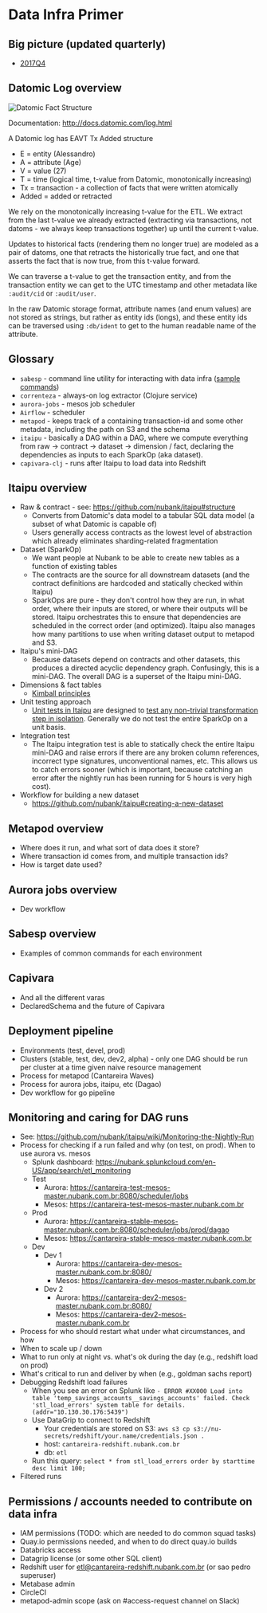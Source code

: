 # Data Infra Primer

## Big picture (updated quarterly)
* [2017Q4](https://docs.google.com/document/d/1Mkl2EhJa6Zo3jAZBX5s_dWoEzMI9cd_yKIoQN9F48DY/edit?ts=5a0db010)

## Datomic Log overview

![Datomic Fact Structure](http://docs.datomic.com/entities-basics.png)

Documentation: http://docs.datomic.com/log.html

A Datomic log has EAVT Tx Added structure
* E = entity (Alessandro)
* A = attribute (Age)
* V = value (27)
* T = time (logical time, t-value from Datomic, monotonically increasing)
* Tx = transaction - a collection of facts that were written atomically
* Added = added or retracted

We rely on the monotonically increasing t-value for the ETL.  We extract from the last t-value we already extracted (extracting via transactions, not datoms - we always keep transactions together) up until the current t-value.

Updates to historical facts (rendering them no longer true) are modeled as a pair of datoms, one that retracts the historically true fact, and one that asserts the fact that is now true, from this t-value forward.

We can traverse a t-value to get the transaction entity, and from the transaction entity we can get to the UTC timestamp and other metadata like `:audit/cid` or `:audit/user`.

In the raw Datomic storage format, attribute names (and enum values) are not stored as strings, but rather as entity ids (longs), and these entity ids can be traversed using `:db/ident` to get to the human readable name of the attribute.

## Glossary
* `sabesp` - command line utility for interacting with data infra ([sample commands](cli_examples.md))
* `correnteza` - always-on log extractor (Clojure service)
* `aurora-jobs` - mesos job scheduler
* `Airflow` - scheduler
* `metapod` - keeps track of a containing transaction-id and some other metadata, including the path on S3 and the schema
* `itaipu` - basically a DAG within a DAG, where we compute everything from raw -> contract -> dataset -> dimension / fact, declaring the dependencies as inputs to each SparkOp (aka dataset).
* `capivara-clj` - runs after Itaipu to load data into Redshift

## Itaipu overview
  * Raw & contract - see: https://github.com/nubank/itaipu#structure
    * Converts from Datomic's data model to a tabular SQL data model (a subset of what Datomic is capable of)
    * Users generally access contracts as the lowest level of abstraction which already eliminates sharding-related fragmentation
  * Dataset (SparkOp)
    * We want people at Nubank to be able to create new tables as a function of existing tables
    * The contracts are the source for all downstream datasets (and the contract definitions are hardcoded and statically checked within Itaipu)
    * SparkOps are pure - they don't control how they are run, in what order, where their inputs are stored, or where their outputs will be stored.  Itaipu orchestrates this to ensure that dependencies are scheduled in the correct order (and optimized).  Itaipu also manages how many partitions to use when writing dataset output to metapod and S3.
  * Itaipu's mini-DAG
    * Because datasets depend on contracts and other datasets, this produces a directed acyclic dependency graph.  Confusingly, this is a mini-DAG.  The overall DAG is a superset of the Itaipu mini-DAG.
  * Dimensions & fact tables
    * [Kimball principles](dimensional_modeling/kimball.md)
  * Unit testing approach
    * [Unit tests in Itaipu](styleguide.md#unit-test-style) are designed to [test any non-trivial transformation step in isolation](styleguide.md#transform-test-granularity).  Generally we do not test the entire SparkOp on a unit basis.  
  * Integration test
    * The Itaipu integration test is able to statically check the entire Itaipu mini-DAG and raise errors if there are any broken column references, incorrect type signatures, unconventional names, etc.  This allows us to catch errors sooner (which is important, because catching an error after the nightly run has been running for 5 hours is very high cost).
  * Workflow for building a new dataset
    * https://github.com/nubank/itaipu#creating-a-new-dataset

## Metapod overview
  * Where does it run, and what sort of data does it store?
  * Where transaction id comes from, and multiple transaction ids?
  * How is target date used?

## Aurora jobs overview
  * Dev workflow

## Sabesp overview
  * Examples of common commands for each environment

## Capivara
  * And all the different varas
  * DeclaredSchema and the future of Capivara

## Deployment pipeline
  * Environments (test, devel, prod)
  * Clusters (stable, test, dev, dev2, alpha) - only one DAG should be run per cluster at a time given naive resource management
  * Process for metapod (Cantareira Waves)
  * Process for aurora jobs, itaipu, etc (Dagao)
  * Dev workflow for go pipeline

## Monitoring and caring for DAG runs
  * See: https://github.com/nubank/itaipu/wiki/Monitoring-the-Nightly-Run
  * Process for checking if a run failed and why (on test, on prod). When to use aurora vs. mesos
    * Splunk dashboard: https://nubank.splunkcloud.com/en-US/app/search/etl_monitoring
    * Test
      * Aurora: https://cantareira-test-mesos-master.nubank.com.br:8080/scheduler/jobs
      * Mesos: https://cantareira-test-mesos-master.nubank.com.br
    * Prod
      * Aurora: https://cantareira-stable-mesos-master.nubank.com.br:8080/scheduler/jobs/prod/dagao
      * Mesos: https://cantareira-stable-mesos-master.nubank.com.br
    * Dev
      * Dev 1
        * Aurora: https://cantareira-dev-mesos-master.nubank.com.br:8080/
        * Mesos: https://cantareira-dev-mesos-master.nubank.com.br
      * Dev 2
        * Aurora: https://cantareira-dev2-mesos-master.nubank.com.br:8080/
        * Mesos: https://cantareira-dev2-mesos-master.nubank.com.br
  * Process for who should restart what under what circumstances, and how
  * When to scale up / down
  * What to run only at night vs. what's ok during the day (e.g., redshift load on prod)
  * What's critical to run and deliver by when (e.g., goldman sachs report)
  * Debugging Redshift load failures
    * When you see an error on Splunk like `- ERROR #XX000 Load into table 'temp_savings_accounts__savings_accounts' failed. Check 'stl_load_errors' system table for details. (addr="10.130.30.176:5439")`
    * Use DataGrip to connect to Redshift
      * Your credentials are stored on S3: `aws s3 cp s3://nu-secrets/redshift/your.name/credentials.json .`
      * host: `cantareira-redshift.nubank.com.br`
      * db: `etl`
    * Run this query: `select * from stl_load_errors order by starttime desc limit 100;`
  * Filtered runs

## Permissions / accounts needed to contribute on data infra
  * IAM permissions (TODO: which are needed to do common squad tasks)
  * Quay.io permissions needed, and when to do direct quay.io builds
  * Databricks access
  * Datagrip license (or some other SQL client)
  * Redshift user for etl@cantareira-redshift.nubank.com.br (or sao pedro superuser)
  * Metabase admin
  * CircleCI
  * metapod-admin scope (ask on #access-request channel on Slack)
